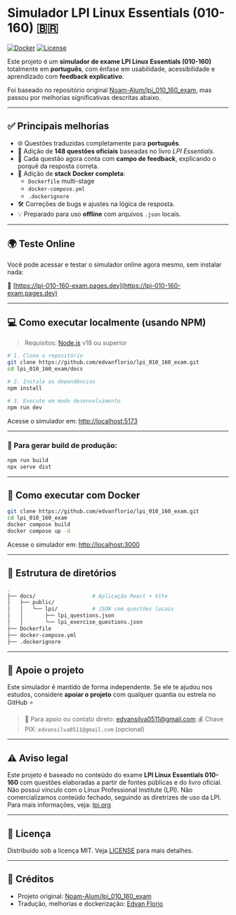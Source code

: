 # Simulador LPI Linux Essentials (010-160) 🇧🇷

[![Docker](https://img.shields.io/badge/docker-ready-blue?logo=docker)](https://hub.docker.com/)
[![License](https://img.shields.io/github/license/edvanflorio/lpi_010_160_exam)](LICENSE)

Este projeto é um **simulador de exame LPI Linux Essentials (010-160)** totalmente em **português**, com ênfase em usabilidade, acessibilidade e aprendizado com **feedback explicativo**.  

Foi baseado no repositório original [Noam-Alum/lpi_010_160_exam](https://github.com/Noam-Alum/lpi_010_160_exam), mas passou por melhorias significativas descritas abaixo.

---

## ✅ Principais melhorias

- 🌐 Questões traduzidas completamente para **português**.
- 🧠 Adição de **148 questões oficiais** baseadas no livro *LPI Essentials*.
- 📘 Cada questão agora conta com **campo de feedback**, explicando o porquê da resposta correta.
- 🐳 Adição de **stack Docker completa**:
  - `Dockerfile` multi-stage
  - `docker-compose.yml`
  - `.dockerignore`
- 🛠️ Correções de bugs e ajustes na lógica de resposta.
- 💡 Preparado para uso **offline** com arquivos `.json` locais.

---

## 🌍 Teste Online

Você pode acessar e testar o simulador online agora mesmo, sem instalar nada:

🔗 [https://lpi-010-160-exam.pages.dev](https://lpi-010-160-exam.pages.dev)

---

## 💻 Como executar localmente (usando NPM)

> Requisitos: [Node.js](https://nodejs.org/) v18 ou superior

```bash
# 1. Clone o repositório
git clone https://github.com/edvanflorio/lpi_010_160_exam.git
cd lpi_010_160_exam/docs

# 2. Instale as dependências
npm install

# 3. Execute em modo desenvolvimento
npm run dev
````

Acesse o simulador em: [http://localhost:5173](http://localhost:5173)

---

### 🔧 Para gerar build de produção:

```bash
npm run build
npx serve dist
```

---

## 🐳 Como executar com Docker

```bash
git clone https://github.com/edvanflorio/lpi_010_160_exam.git
cd lpi_010_160_exam
docker compose build 
docker compose up -d
```

Acesse o simulador em: [http://localhost:3000](http://localhost:3000)

---

## 📁 Estrutura de diretórios

```bash
.
├── docs/                  # Aplicação React + Vite
│   ├── public/
│   │   └── lpi/           # JSON com questões locais
│   │       ├── lpi_questions.json
│   │       └── lpi_exercise_questions.json
├── Dockerfile
├── docker-compose.yml
├── .dockerignore
```

---

## 🤝 Apoie o projeto

Este simulador é mantido de forma independente.
Se ele te ajudou nos estudos, considere **apoiar o projeto** com qualquer quantia ou estrela no GitHub ⭐

> 💬 Para apoio ou contato direto: [edvansilva0511@gmail.com](mailto:edvansilva0511@gmail.com)
> 💰 Chave PIX: `edvansilva0511@gmail.com` (opcional)

---

## ⚠️ Aviso legal

Este projeto é baseado no conteúdo do exame **LPI Linux Essentials 010-160** com questões elaboradas a partir de fontes públicas e do livro oficial.
Não possui vínculo com o Linux Professional Institute (LPI).
Não comercializamos conteúdo fechado, seguindo as diretrizes de uso da LPI. Para mais informações, veja: [lpi.org](https://www.lpi.org)

---

## 📄 Licença

Distribuído sob a licença MIT. Veja [LICENSE](LICENSE) para mais detalhes.

---

## 🌟 Créditos

* Projeto original: [Noam-Alum/lpi\_010\_160\_exam](https://github.com/Noam-Alum/lpi_010_160_exam)
* Tradução, melhorias e dockerização: [Edvan Florio](https://github.com/edvanflorio)

